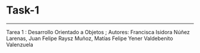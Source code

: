 # Task-1
---
Tarea 1 : Desarrollo Orientado a Objetos ; 
Autores: Francisca Isidora Núñez Larenas, Juan Felipe Raysz Muñoz, Matías Felipe Yener Valdebenito Valenzuela

